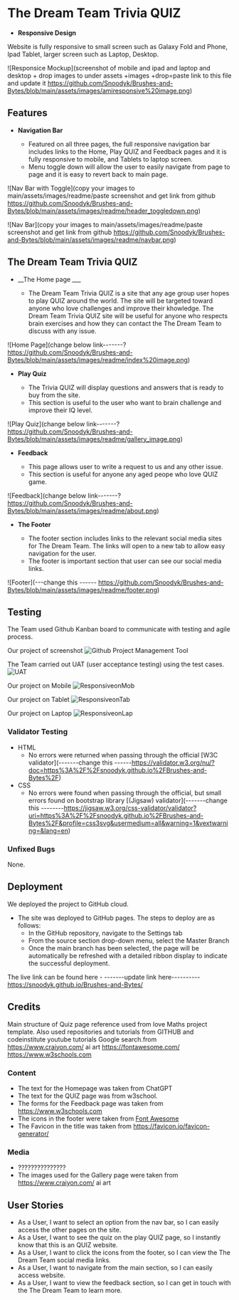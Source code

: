 # The Dream Team Trivia QUIZ

- __Responsive Design__

 Website is fully responsive to small screen such as Galaxy Fold and Phone, Ipad Tablet, larger screen such as Laptop, Desktop.

![Responsice Mockup](screenshot of mobile and ipad and laptop and desktop + drop images to under assets +images +drop=paste link to this file and update it
    https://github.com/Snoodyk/Brushes-and-Bytes/blob/main/assets/images/amiresponsive%20image.png)


## Features

- __Navigation Bar__

  - Featured on all three pages, the full responsive navigation bar includes links to the Home, Play QUIZ and Feedback pages and it is fully responsive to mobile, and Tablets to laptop screen.
  - Menu toggle down will allow the user to easily navigate from  page to page and it is easy to revert back to main page. 

![Nav Bar with Toggle](copy your images to main/assets/images/readme/paste screenshot and get link from github
    https://github.com/Snoodyk/Brushes-and-Bytes/blob/main/assets/images/readme/header_toggledown.png)

![Nav Bar](copy your images to main/assets/images/readme/paste screenshot and get link from github
    https://github.com/Snoodyk/Brushes-and-Bytes/blob/main/assets/images/readme/navbar.png)

## The Dream Team Trivia QUIZ

- __The Home page ___

  - The Dream Team Trivia QUIZ is a site that any age group user hopes to play QUIZ around the world.
The site will be targeted toward anyone who love challenges and improve their khowledge. The Dream Team Trivia QUIZ site will be useful for anyone who respects brain exercises and how they can contact the The Dream Team to discuss with any issue. 

![Home Page](change below link-------?
    https://github.com/Snoodyk/Brushes-and-Bytes/blob/main/assets/images/readme/index%20image.png)



- __Play Quiz__

  - The Trivia QUIZ will display questions and answers that is ready to buy from the site. 
  - This section is useful to the user who want to brain challenge and improve their IQ level. 

![Play Quiz](change below link-------?    https://github.com/Snoodyk/Brushes-and-Bytes/blob/main/assets/images/readme/gallery_image.png)

- __Feedback__

  - This page allows user to write a request to us and any other issue. 
  - This section is useful for anyone any aged peope who love QUIZ game. 

![Feedback](change below link-------?   https://github.com/Snoodyk/Brushes-and-Bytes/blob/main/assets/images/readme/about.png)





- __The Footer__ 

  - The footer section includes links to the relevant social media sites for The Dream Team. The links will open to a new tab to allow easy navigation for the user. 
  - The footer is important section that user can see our social media links.

![Footer](---change this ------
    https://github.com/Snoodyk/Brushes-and-Bytes/blob/main/assets/images/readme/footer.png)

## Testing 

The Team used Github Kanban board to communicate with testing and agile process.

Our project of screenshot
![Github Project Management Tool](https://github.com/Snoodyk/Brushes-and-Bytes/blob/main/assets/images/readme/trello.png)

The Team carried out UAT (user acceptance testing) using the test cases.
![UAT](https://github.com/Snoodyk/Brushes-and-Bytes/blob/main/assets/images/readme/testcase.png)

Our project on Mobile
![ResponsiveonMob](https://github.com/Snoodyk/Brushes-and-Bytes/blob/main/assets/images/readme/amiresponsive_index.png)

Our project on Tablet
![ResponsiveonTab](https://github.com/Snoodyk/Brushes-and-Bytes/blob/main/assets/images/readme/amiresponsive_gallery.png)

Our project on Laptop
![ResponsiveonLap](https://github.com/Snoodyk/Brushes-and-Bytes/blob/main/assets/images/readme/amiresponsive_contact.png)


### Validator Testing 

- HTML
  - No errors were returned when passing through the official [W3C validator](-------change this ------https://validator.w3.org/nu/?doc=https%3A%2F%2Fsnoodyk.github.io%2FBrushes-and-Bytes%2F)
- CSS
  - No errors were found when passing through the official, but small errors found on bootstrap library [(Jigsaw) validator](-------change this --------https://jigsaw.w3.org/css-validator/validator?uri=https%3A%2F%2Fsnoodyk.github.io%2FBrushes-and-Bytes%2F&profile=css3svg&usermedium=all&warning=1&vextwarning=&lang=en)


### Unfixed Bugs

None.
 

## Deployment

We deployed the project to GitHub cloud.

- The site was deployed to GitHub pages. The steps to deploy are as follows: 
  - In the GitHub repository, navigate to the Settings tab 
  - From the source section drop-down menu, select the Master Branch
  - Once the main branch has been selected, the page will be automatically be refreshed with a detailed ribbon display to indicate the successful deployment. 

The live link can be found here - -------update link here---------- https://snoodyk.github.io/Brushes-and-Bytes/

## Credits 

Main structure of Quiz page reference used from love Maths project template. Also used repositories and tutorials from GITHUB and codeinstitute
youtube tutorials
Google search.from 
https://www.craiyon.com/   ai art
https://fontawesome.com/
https://www.w3schools.com


### Content 

- The text for the Homepage was taken from ChatGPT
- The text for the QUIZ page was from w3school.
- The forms for the Feedback page was taken from https://www.w3schools.com
- The icons in the footer were taken from [Font Awesome](https://fontawesome.com/)
- The Favicon in the title was taken from https://favicon.io/favicon-generator/

### Media

- ???????????????
- The images used for the Gallery page were taken from https://www.craiyon.com/   ai art

## User Stories

- As a User, I want to select an option from the nav bar, so I can easily access the other pages on the site.
- As a User, I want to see the quiz on the play QUIZ page, so I instantly know that this is an QUIZ website.
- As a User, I want to click the icons from the footer, so I can view the  The Dream Team social media links.
- As a User, I want to navigate from the main section, so I can easily access website.
- As a User, I want to view the feedback section, so I can get in touch with the The Dream Team to learn more.

